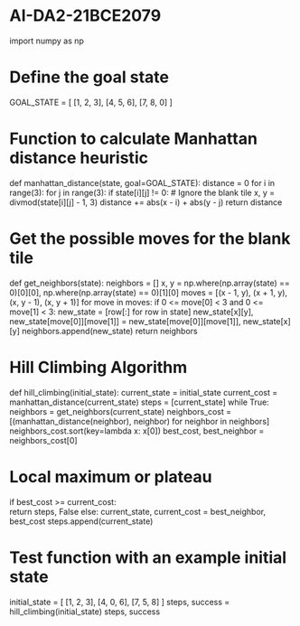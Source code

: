 # AI-DA2-21BCE2079
import numpy as np 
# Define the goal state 
GOAL_STATE = [ 
[1, 2, 3], 
[4, 5, 6], 
[7, 8, 0] 
] 
# Function to calculate Manhattan distance heuristic 
def manhattan_distance(state, goal=GOAL_STATE): 
distance = 0 
for i in range(3): 
for j in range(3): 
if state[i][j] != 0:  # Ignore the blank tile 
x, y = divmod(state[i][j] - 1, 3) 
distance += abs(x - i) + abs(y - j) 
return distance 
# Get the possible moves for the blank tile 
def get_neighbors(state): 
neighbors = [] 
x, y = np.where(np.array(state) == 0)[0][0], np.where(np.array(state) == 0)[1][0] 
moves = [(x - 1, y), (x + 1, y), (x, y - 1), (x, y + 1)] 
for move in moves: 
if 0 <= move[0] < 3 and 0 <= move[1] < 3: 
new_state = [row[:] for row in state] 
new_state[x][y], new_state[move[0]][move[1]] = new_state[move[0]][move[1]], 
new_state[x][y] 
neighbors.append(new_state) 
return neighbors 
# Hill Climbing Algorithm 
def hill_climbing(initial_state): 
current_state = initial_state 
current_cost = manhattan_distance(current_state) 
steps = [current_state] 
while True: 
neighbors = get_neighbors(current_state) 
neighbors_cost = [(manhattan_distance(neighbor), neighbor) for neighbor in neighbors] 
neighbors_cost.sort(key=lambda x: x[0]) 
best_cost, best_neighbor = neighbors_cost[0] 
# Local maximum or plateau 
if best_cost >= current_cost:   
return steps, False 
else: 
current_state, current_cost = best_neighbor, best_cost 
steps.append(current_state) 
# Test function with an example initial state 
initial_state = [ 
[1, 2, 3], 
[4, 0, 6], 
[7, 5, 8] 
] 
steps, success = hill_climbing(initial_state) 
steps, success

